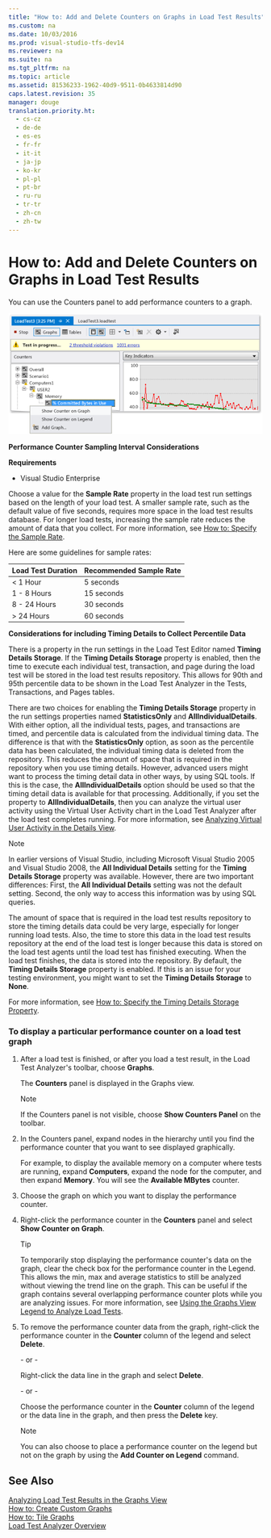 ```yaml
---
title: "How to: Add and Delete Counters on Graphs in Load Test Results"
ms.custom: na
ms.date: 10/03/2016
ms.prod: visual-studio-tfs-dev14
ms.reviewer: na
ms.suite: na
ms.tgt_pltfrm: na
ms.topic: article
ms.assetid: 81536233-1962-40d9-9511-0b4633814d90
caps.latest.revision: 35
manager: douge
translation.priority.ht: 
  - cs-cz
  - de-de
  - es-es
  - fr-fr
  - it-it
  - ja-jp
  - ko-kr
  - pl-pl
  - pt-br
  - ru-ru
  - tr-tr
  - zh-cn
  - zh-tw
---
```

# How to: Add and Delete Counters on Graphs in Load Test Results
You can use the Counters panel to add performance counters to a graph.  
  
 ![Added counter to graph](../dv_TeamTestALM/media/LTest_SelectCounter.png "LTest_SelectCounter")  
  
 **Performance Counter Sampling Interval Considerations**  
  
 **Requirements**  
  
-   Visual Studio Enterprise  
  
 Choose a value for the **Sample Rate** property in the load test run settings based on the length of your load test. A smaller sample rate, such as the default value of five seconds, requires more space in the load test results database. For longer load tests, increasing the sample rate reduces the amount of data that you collect. For more information, see [How to: Specify the Sample Rate](../dv_TeamTestALM/How-to--Specify-the-Sample-Rate-for-a-Load-Test-Run-Setting.md).  
  
 Here are some guidelines for sample rates:  
  
|Load Test Duration|Recommended Sample Rate|  
|------------------------|-----------------------------|  
|< 1 Hour|5 seconds|  
|1 - 8 Hours|15 seconds|  
|8 - 24 Hours|30 seconds|  
|> 24 Hours|60 seconds|  
  
 **Considerations for including Timing Details to Collect Percentile Data**  
  
 There is a property in the run settings in the Load Test Editor named **Timing Details Storage**. If the **Timing Details Storage** property is enabled, then the time to execute each individual test, transaction, and page during the load test will be stored in the load test results repository. This allows for 90th and 95th percentile data to be shown in the Load Test Analyzer in the Tests, Transactions, and Pages tables.  
  
 There are two choices for enabling the **Timing Details Storage** property in the run settings properties named **StatisticsOnly** and **AllIndividualDetails**. With either option, all the individual tests, pages, and transactions are timed, and percentile data is calculated from the individual timing data. The difference is that with the **StatisticsOnly** option, as soon as the percentile data has been calculated, the individual timing data is deleted from the repository. This reduces the amount of space that is required in the repository when you use timing details. However, advanced users might want to process the timing detail data in other ways, by using SQL tools. If this is the case, the **AllIndividualDetails** option should be used so that the timing detail data is available for that processing. Additionally, if you set the property to **AllIndividualDetails**, then you can analyze the virtual user activity using the Virtual User Activity chart in the Load Test Analyzer after the load test completes running. For more information, see [Analyzing Virtual User Activity in the Details View](../dv_TeamTestALM/Analyzing-Load-Test-Virtual-User-Activity-in-the-Details-View-of-the-Load-Test-Analyzer.md).  
  
> [!NOTE]
>  In earlier versions of Visual Studio, including Microsoft Visual Studio 2005 and Visual Studio 2008, the **All Individual Details** setting for the **Timing Details Storage** property was available. However, there are two important differences: First, the **All Individual Details** setting was not the default setting. Second, the only way to access this information was by using SQL queries.  
  
 The amount of space that is required in the load test results repository to store the timing details data could be very large, especially for longer running load tests. Also, the time to store this data in the load test results repository at the end of the load test is longer because this data is stored on the load test agents until the load test has finished executing. When the load test finishes, the data is stored into the repository. By default, the **Timing Details Storage** property is enabled. If this is an issue for your testing environment, you might want to set the **Timing Details Storage** to **None**.  
  
 For more information, see [How to: Specify the Timing Details Storage Property](../dv_TeamTestALM/How-to--Specify-the-Timing-Details-Storage-Property-for-a-Load-Test-Run-Setting.md).  
  
### To display a particular performance counter on a load test graph  
  
1.  After a load test is finished, or after you load a test result, in the Load Test Analyzer's toolbar, choose **Graphs**.  
  
     The **Counters** panel is displayed in the Graphs view.  
  
    > [!NOTE]
    >  If the Counters panel is not visible, choose **Show Counters Panel** on the toolbar.  
  
2.  In the Counters panel, expand nodes in the hierarchy until you find the performance counter that you want to see displayed graphically.  
  
     For example, to display the available memory on a computer where tests are running, expand **Computers**, expand the node for the computer, and then expand **Memory**. You will see the **Available MBytes** counter.  
  
3.  Choose the graph on which you want to display the performance counter.  
  
4.  Right-click the performance counter in the **Counters** panel and select **Show Counter on Graph**.  
  
    > [!TIP]
    >  To temporarily stop displaying the performance counter's data on the graph, clear the check box for the performance counter in the Legend. This allows the min, max and average statistics to still be analyzed without viewing the trend line on the graph. This can be useful if the graph contains several overlapping performance counter plots while you are analyzing issues. For more information, see [Using the Graphs View Legend to Analyze Load Tests](../dv_TeamTestALM/Using-the-Graphs-View-Legend-to-Analyze-Load-Tests.md).  
  
5.  To remove the performance counter data from the graph, right-click the performance counter in the **Counter** column of the legend and select **Delete**.  
  
     \- or -  
  
     Right-click the data line in the graph and select **Delete**.  
  
     \- or -  
  
     Choose the performance counter in the **Counter** column of the legend or the data line in the graph, and then press the **Delete** key.  
  
    > [!NOTE]
    >  You can also choose to place a performance counter on the legend but not on the graph by using the **Add Counter on Legend** command.  
  
## See Also  
 [Analyzing Load Test Results in the Graphs View](../dv_TeamTestALM/Analyzing-Load-Test-Results-in-the-Graphs-View-of-the-Load-Test-Analyzer.md)   
 [How to: Create Custom Graphs](../dv_TeamTestALM/How-to--Create-Custom-Graphs-in-Load-Test-Results.md)   
 [How to: Tile Graphs](../dv_TeamTestALM/How-to--Tile-Graphs-in-Load-Test-Results.md)   
 [Load Test Analyzer Overview](../dv_TeamTestALM/Load-Test-Analyzer-Overview.md)